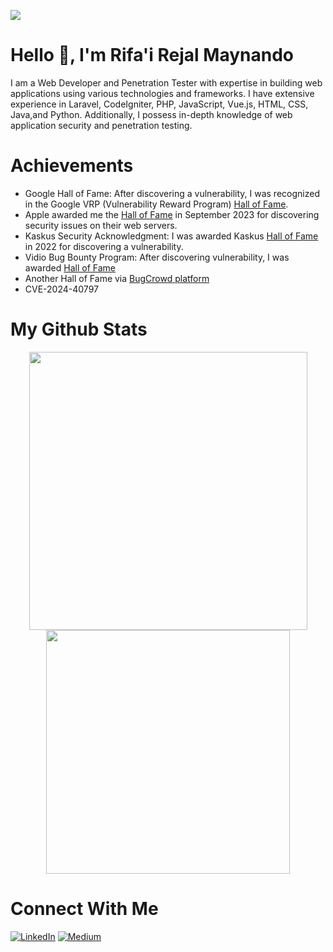 ![](https://komarev.com/ghpvc/?username=RNando1337&label=Viewers&style=for-the-badge&color=dc143c)

# Hello 👋, I'm Rifa'i Rejal Maynando 

I am a Web Developer and Penetration Tester with expertise in building web applications using various technologies and frameworks. I have extensive experience in Laravel, CodeIgniter, PHP, JavaScript, Vue.js, HTML, CSS, Java,and Python. Additionally, I possess in-depth knowledge of web application security and penetration testing.

# Achievements

- Google Hall of Fame: After discovering a vulnerability, I was recognized in the Google VRP (Vulnerability Reward Program) [Hall of Fame](https://bughunters.google.com/profile/595f4fd6-2fd6-44d9-ac07-95da7d171719).
- Apple awarded me the [Hall of Fame](https://support.apple.com/kb/HT201536) in September 2023 for discovering security issues on their web servers.
- Kaskus Security Acknowledgment: I was awarded Kaskus [Hall of Fame](https://bantuan.kaskus.co.id/hc/id/articles/360026355992-Hall-of-Fame) in 2022 for discovering a vulnerability.
- Vidio Bug Bounty Program: After discovering vulnerability, I was awarded [Hall of Fame](https://www.vidio.com/pages/vidio-bug-bounty-program)
- Another Hall of Fame via [BugCrowd platform](https://bugcrowd.com/RNando)
- CVE-2024-40797

# My Github Stats
<p align="center"> 
<img src="https://github-readme-stats-sigma-five.vercel.app/api?username=RNando1337&show_icons=true&theme=tokyonight&count_private=true" width="445"/>
<img src="https://github-readme-stats-sigma-five.vercel.app/api/top-langs/?username=RNando1337&layout=compact&show_icons=true&theme=tokyonight&count_private=true" width="390"/>
</p>

# Connect With Me
[![LinkedIn](https://img.shields.io/badge/linkedin-%230077B5.svg?style=for-the-badge&logo=linkedin&logoColor=white)](https://www.linkedin.com/in/rnando/)
[![Medium](https://img.shields.io/badge/Medium-12100E?style=for-the-badge&logo=medium&logoColor=white)](https://medium.com/@rnando)
